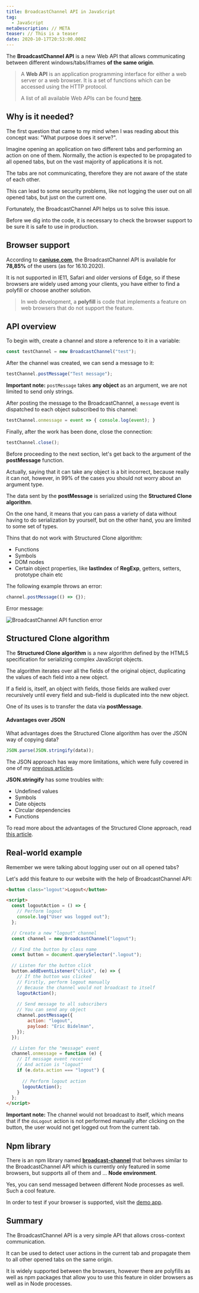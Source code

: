```yaml
---
title: BroadcastChannel API in JavaScript
tag:
  - JavaScript
metaDescription: // META
teaser: // This is a teaser
date: 2020-10-17T20:53:00.000Z
---
```

The **BroadcastChannel API** is a new Web API that allows communicating between different windows/tabs/iframes **of the same origin**.

> A **Web API** is an application programming interface for either a web server or a web browser. It is a set of functions which can be accessed using the HTTP protocol.
>
> A list of all available Web APIs can be found [here](https://developer.mozilla.org/en-US/docs/Web/API).

## Why is it needed?

The first question that came to my mind when I was reading about this concept was: "What purpose does it serve?".

Imagine opening an application on two different tabs and performing an action on one of them. Normally, the action is expected to be propagated to all opened tabs, but on the vast majority of applications it is not.

The tabs are not communicating, therefore they are not aware of the state of each other.

This can lead to some security problems, like not logging the user out on all opened tabs, but just on the current one.

Fortunately, the BroadcastChannel API helps us to solve this issue.

Before we dig into the code, it is necessary to check the browser support to be sure it is safe to use in production.

## Browser support

According to **[caniuse.com](https://caniuse.com/broadcastchannel)**, the BroadcastChannel API is available for **78,85%** of the users (as for 16.10.2020).

It is not supported in IE11, Safari and older versions of Edge, so if these browsers are widely used among your clients, you have either to find a polyfill or choose another solution.

> In web development, a **polyfill** is code that implements a feature on web browsers that do not support the feature.

## API overview

To begin with, create a channel and store a reference to it in a variable:

```javascript
const testChannel = new BroadcastChannel("test");
```

After the channel was created, we can send a message to it:

```javascript
testChannel.postMessage("Test message");
```

**Important note:** `postMessage` takes **any object** as an argument, we are not limited to send only strings.

After posting the message to the BroadcastChannel, a `message` event is dispatched to each object subscribed to this channel:

```javascript
testChannel.onmessage = event => { console.log(event); }
```

Finally, after the work has been done, close the connection:

```javascript
testChannel.close();
```

Before proceeding to the next section, let's get back to the argument of the **postMessage** function.

Actually, saying that it can take any object is a bit incorrect, because really it can not, however, in 99% of the cases you should not worry about an argument type.

The data sent by the **postMessage** is serialized using the **Structured Clone algorithm**.

On the one hand, it means that you can pass a variety of data without having to do serialization by yourself, but on the other hand, you are limited to some set of types.

Thins that do not work with Structured Clone algorithm:

* Functions
* Symbols
* DOM nodes
* Certain object properties, like **lastIndex** of **RegExp**, getters, setters, prototype chain etc

The following example throws an error:

```javascript
channel.postMessage(() => {});
```

Error message:

![BroadcastChannel API function error](/img/screenshot-2020-10-16-at-18.48.30.png "BroadcastChannel API function error")

## Structured Clone algorithm

The **Structured Clone algorithm** is a new algorithm defined by the HTML5 specification for serializing complex JavaScript objects.

The algorithm iterates over all the fields of the original object, duplicating the values of each field into a new object.

If a field is, itself, an object with fields, those fields are walked over recursively until every field and sub-field is duplicated into the new object.

One of its uses is to transfer the data via **postMessage**.

#### Advantages over JSON

What advantages does the Structured Clone algorithm has over the JSON way of copying data?

```javascript
JSON.parse(JSON.stringify(data));
```

The JSON approach has way more limitations, which were fully covered in one of my [previous articles](/2020-05-25-how-to-clone-an-object-in-javascript/#JSON-object). 

**JSON.stringify** has some troubles with:

* Undefined values
* Symbols
* Date objects
* Circular dependencies
* Functions

To read more about the advantages of the Structured Clone approach, read [this article](http://man.hubwiz.com/docset/JavaScript.docset/Contents/Resources/Documents/developer.mozilla.org/en-US/docs/Web/API/Web_Workers_API/Structured_clone_algorithm.html).

## Real-world example

Remember we were talking about logging user out on all opened tabs?

Let's add this feature to our website with the help of BroadcastChannel API:

```html
<button class="logout">Logout</button>

<script>  
  const logoutAction = () => {
    // Perform logout
    console.log("User was logged out");
  };

  // Create a new "logout" channel
  const channel = new BroadcastChannel("logout");

  // Find the button by class name
  const button = document.querySelector(".logout");

  // Listen for the button click
  button.addEventListener("click", (e) => {
    // If the button was clicked
    // Firstly, perform logout manually
    // Because the channel would not broadcast to itself
    logoutAction();
    
    // Send message to all subscribers
    // You can send any object
    channel.postMessage({
        action: "logout",
        payload: "Eric Bidelman",
    });
  });

  // Listen for the "message" event
  channel.onmessage = function (e) {
    // If message event received
    // And action is "logout"
    if (e.data.action === "logout") {
      
      // Perform logout action
      logoutAction();
    }
  };
</script>
```

**Important note:** The channel would not broadcast to itself, which means that if the `doLogout` action is not performed manually after clicking on the button, the user would not get logged out from the current tab.

## Npm library

There is an npm library named **[broadcast-channel](https://www.npmjs.com/package/broadcast-channel)** that behaves similar to the BroadcastChannel API which is currently only featured in some browsers, but supports all of them and ... **Node environment**. 

Yes, you can send messaged between different Node processes as well. Such a cool feature.

In order to test if your browser is supported, visit the [demo app](https://pubkey.github.io/broadcast-channel/e2e.html).

## Summary

The BroadcastChannel API is a very simple API that allows cross-context communication. 

It can be used to detect user actions in the current tab and propagate them to all other opened tabs on the same origin.

It is widely supported between the browsers, however there are polyfills as well as npm packages that allow you to use this feature in older browsers as well as in Node processes.